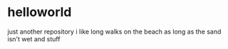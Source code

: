 # helloworld
just another repository 
i like long walks on the beach as long as the sand isn't wet and stuff
